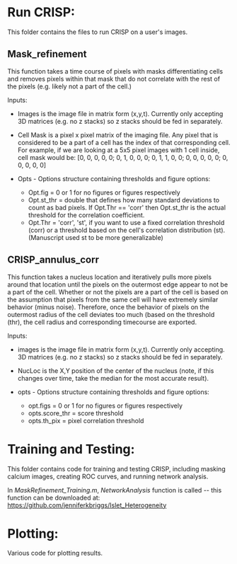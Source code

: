 


# Run CRISP:
This folder contains the files to run CRISP on a user's images.

## Mask_refinement
This function takes a time course of pixels with masks differentiating
cells and removes pixels within that mask that do not correlate with the rest of the pixels (e.g. likely not a part of the cell.)

Inputs: 
- Images is the image file in matrix form (x,y,t). Currently only accepting 3D matrices (e.g. no z stacks) so z stacks should be fed in separately. 

- Cell Mask is a pixel x pixel matrix of the imaging file. Any pixel that is considered to be a part of a cell has the index of that corresponding cell. For example, if we are looking at a 5x5 pixel images with 1 cell inside, cell mask would be:  [0, 0, 0, 0, 0; 0, 1, 0, 0, 0; 0, 1, 1, 0, 0; 0, 0, 0, 0, 0; 0, 0, 0, 0, 0]

- Opts - Options structure containing thresholds and figure options:
    - Opt.fig = 0 or 1 for no figures or figures respectively
    - Opt.st_thr = double that defines how many standard deviations to count as bad pixels. If Opt.Thr == 'corr' then Opt.st_thr is the actual threshold for the correlation coefficient.
    - Opt.Thr = 'corr', 'st', if you want to use a fixed correlation threshold (corr) or a threshold based on the cell's correlation distribution (st). (Manuscript used st to be more generalizable)

## CRISP_annulus_corr
This function takes a nucleus location and iteratively pulls more pixels around that location until the pixels on the outermost edge appear to not be a part of the cell. Whether or not the pixels are a part of the cell is based on the assumption that pixels from the same cell will have extremely similar behavior (minus noise). Therefore, once the behavior of pixels on the outermost radius of the cell deviates too much (based on the threshold (thr), the cell radius and corresponding timecourse are exported.

Inputs:
- images is the image file in matrix form (x,y,t). Currently only accepting. 3D matrices (e.g. no z stacks) so z stacks should be fed in separately.

- NucLoc is the X,Y position of the center of the nucleus (note, if this changes over time, take the median for the most accurate result).

- opts - Options structure containing thresholds and figure options:
    - opt.figs = 0 or 1 for no figures or figures respectively
    - opts.score_thr = score threshold
    - opts.th_pix = pixel correlation threshold



# Training and Testing: 

This folder contains code for training and testing CRISP, including masking calcium images, creating ROC curves, and running network analysis. 

In *MaskRefinement_Training.m*, *NetworkAnalysis* function is called -- this function can be downloaded at: https://github.com/jenniferkbriggs/Islet_Heterogeneity

# Plotting:
Various code for plotting results. 


